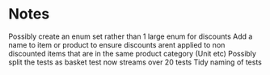 # Notes

Possibly create an enum set rather than 1 large enum for discounts
Add a name to item or product to ensure discounts arent applied to non discounted items that are in the same product category (Unit etc)
Possibly split the tests as basket test now streams over 20 tests
Tidy naming of tests
